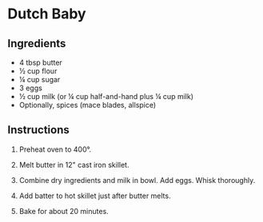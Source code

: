 # Dutch Baby

## Ingredients
 - 4 tbsp butter
 - ½ cup flour
 - ¼ cup sugar
 - 3 eggs
 - ½ cup milk (or ¼ cup half-and-hand plus ¼ cup milk)
 - Optionally, spices (mace blades, allspice)

## Instructions

 1. Preheat oven to 400°.

 2. Melt butter in 12" cast iron skillet.

 3. Combine dry ingredients and milk in bowl. Add eggs. Whisk thoroughly.

 4. Add batter to hot skillet just after butter melts.

 5. Bake for about 20 minutes.

